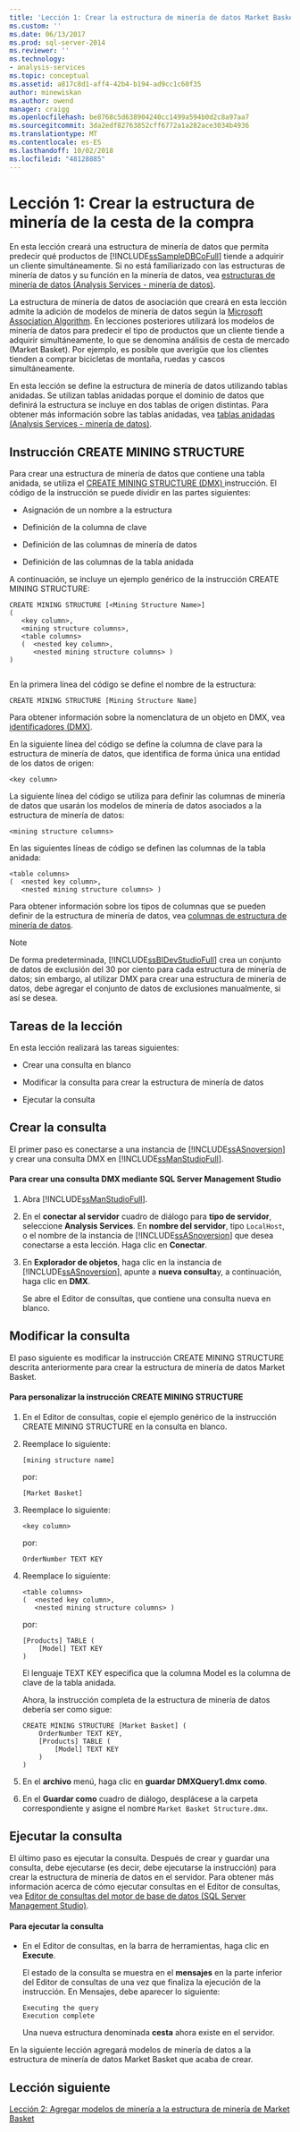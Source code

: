 ```yaml
---
title: 'Lección 1: Crear la estructura de minería de datos Market Basket | Microsoft Docs'
ms.custom: ''
ms.date: 06/13/2017
ms.prod: sql-server-2014
ms.reviewer: ''
ms.technology:
- analysis-services
ms.topic: conceptual
ms.assetid: a817c8d1-aff4-42b4-b194-ad9cc1c60f35
author: minewiskan
ms.author: owend
manager: craigg
ms.openlocfilehash: be8768c5d638904240cc1499a594b0d2c8a97aa7
ms.sourcegitcommit: 3da2edf82763852cff6772a1a282ace3034b4936
ms.translationtype: MT
ms.contentlocale: es-ES
ms.lasthandoff: 10/02/2018
ms.locfileid: "48128885"
---
```

# <a name="lesson-1-creating-the-market-basket-mining-structure"></a>Lección 1: Crear la estructura de minería de la cesta de la compra
  En esta lección creará una estructura de minería de datos que permita predecir qué productos de [!INCLUDE[ssSampleDBCoFull](../includes/sssampledbcofull-md.md)] tiende a adquirir un cliente simultáneamente. Si no está familiarizado con las estructuras de minería de datos y su función en la minería de datos, vea [estructuras de minería de datos &#40;Analysis Services - minería de datos&#41;](../../2014/analysis-services/data-mining/mining-structures-analysis-services-data-mining.md).  
  
 La estructura de minería de datos de asociación que creará en esta lección admite la adición de modelos de minería de datos según la [Microsoft Association Algorithm](../../2014/analysis-services/data-mining/microsoft-association-algorithm.md). En lecciones posteriores utilizará los modelos de minería de datos para predecir el tipo de productos que un cliente tiende a adquirir simultáneamente, lo que se denomina análisis de cesta de mercado (Market Basket). Por ejemplo, es posible que averigüe que los clientes tienden a comprar bicicletas de montaña, ruedas y cascos simultáneamente.  
  
 En esta lección se define la estructura de minería de datos utilizando tablas anidadas. Se utilizan tablas anidadas porque el dominio de datos que definirá la estructura se incluye en dos tablas de origen distintas. Para obtener más información sobre las tablas anidadas, vea [tablas anidadas &#40;Analysis Services - minería de datos&#41;](../../2014/analysis-services/data-mining/nested-tables-analysis-services-data-mining.md).  
  
## <a name="create-mining-structure-statement"></a>Instrucción CREATE MINING STRUCTURE  
 Para crear una estructura de minería de datos que contiene una tabla anidada, se utiliza el [CREATE MINING STRUCTURE &#40;DMX&#41; ](/sql/dmx/create-mining-structure-dmx) instrucción. El código de la instrucción se puede dividir en las partes siguientes:  
  
-   Asignación de un nombre a la estructura  
  
-   Definición de la columna de clave  
  
-   Definición de las columnas de minería de datos  
  
-   Definición de las columnas de la tabla anidada  
  
 A continuación, se incluye un ejemplo genérico de la instrucción CREATE MINING STRUCTURE:  
  
```  
CREATE MINING STRUCTURE [<Mining Structure Name>]  
(  
   <key column>,  
   <mining structure columns>,  
   <table columns>  
   (  <nested key column>,  
      <nested mining structure columns> )  
)  
  
```  
  
 En la primera línea del código se define el nombre de la estructura:  
  
```  
CREATE MINING STRUCTURE [Mining Structure Name]  
```  
  
 Para obtener información sobre la nomenclatura de un objeto en DMX, vea [identificadores &#40;DMX&#41;](/sql/dmx/identifiers-dmx).  
  
 En la siguiente línea del código se define la columna de clave para la estructura de minería de datos, que identifica de forma única una entidad de los datos de origen:  
  
```  
<key column>  
```  
  
 La siguiente línea del código se utiliza para definir las columnas de minería de datos que usarán los modelos de minería de datos asociados a la estructura de minería de datos:  
  
```  
<mining structure columns>  
```  
  
 En las siguientes líneas de código se definen las columnas de la tabla anidada:  
  
```  
<table columns>  
(  <nested key column>,  
   <nested mining structure columns> )  
```  
  
 Para obtener información sobre los tipos de columnas que se pueden definir de la estructura de minería de datos, vea [columnas de estructura de minería de datos](../../2014/analysis-services/data-mining/mining-structure-columns.md).  
  
> [!NOTE]  
>  De forma predeterminada, [!INCLUDE[ssBIDevStudioFull](../includes/ssbidevstudiofull-md.md)] crea un conjunto de datos de exclusión del 30 por ciento para cada estructura de minería de datos; sin embargo, al utilizar DMX para crear una estructura de minería de datos, debe agregar el conjunto de datos de exclusiones manualmente, si así se desea.  
  
## <a name="lesson-tasks"></a>Tareas de la lección  
 En esta lección realizará las tareas siguientes:  
  
-   Crear una consulta en blanco  
  
-   Modificar la consulta para crear la estructura de minería de datos  
  
-   Ejecutar la consulta  
  
## <a name="creating-the-query"></a>Crear la consulta  
 El primer paso es conectarse a una instancia de [!INCLUDE[ssASnoversion](../includes/ssasnoversion-md.md)] y crear una consulta DMX en [!INCLUDE[ssManStudioFull](../includes/ssmanstudiofull-md.md)].  
  
#### <a name="to-create-a-new-dmx-query-in-sql-server-management-studio"></a>Para crear una consulta DMX mediante SQL Server Management Studio  
  
1.  Abra [!INCLUDE[ssManStudioFull](../includes/ssmanstudiofull-md.md)].  
  
2.  En el **conectar al servidor** cuadro de diálogo para **tipo de servidor**, seleccione **Analysis Services**. En **nombre del servidor**, tipo `LocalHost`, o el nombre de la instancia de [!INCLUDE[ssASnoversion](../includes/ssasnoversion-md.md)] que desea conectarse a esta lección. Haga clic en **Conectar**.  
  
3.  En **Explorador de objetos**, haga clic en la instancia de [!INCLUDE[ssASnoversion](../includes/ssasnoversion-md.md)], apunte a **nueva consulta**y, a continuación, haga clic en **DMX**.  
  
     Se abre el Editor de consultas, que contiene una consulta nueva en blanco.  
  
## <a name="altering-the-query"></a>Modificar la consulta  
 El paso siguiente es modificar la instrucción CREATE MINING STRUCTURE descrita anteriormente para crear la estructura de minería de datos Market Basket.  
  
#### <a name="to-customize-the-create-mining-structure-statement"></a>Para personalizar la instrucción CREATE MINING STRUCTURE  
  
1.  En el Editor de consultas, copie el ejemplo genérico de la instrucción CREATE MINING STRUCTURE en la consulta en blanco.  
  
2.  Reemplace lo siguiente:  
  
    ```  
    [mining structure name]   
    ```  
  
     por:  
  
    ```  
    [Market Basket]  
    ```  
  
3.  Reemplace lo siguiente:  
  
    ```  
    <key column>  
    ```  
  
     por:  
  
    ```  
    OrderNumber TEXT KEY  
    ```  
  
4.  Reemplace lo siguiente:  
  
    ```  
    <table columns>  
    (  <nested key column>,  
       <nested mining structure columns> )  
    ```  
  
     por:  
  
    ```  
    [Products] TABLE (  
        [Model] TEXT KEY  
    )  
    ```  
  
     El lenguaje TEXT KEY especifica que la columna Model es la columna de clave de la tabla anidada.  
  
     Ahora, la instrucción completa de la estructura de minería de datos debería ser como sigue:  
  
    ```  
    CREATE MINING STRUCTURE [Market Basket] (  
        OrderNumber TEXT KEY,  
        [Products] TABLE (  
            [Model] TEXT KEY  
        )  
    )  
    ```  
  
5.  En el **archivo** menú, haga clic en **guardar DMXQuery1.dmx como**.  
  
6.  En el **Guardar como** cuadro de diálogo, desplácese a la carpeta correspondiente y asigne el nombre `Market Basket Structure.dmx`.  
  
## <a name="executing-the-query"></a>Ejecutar la consulta  
 El último paso es ejecutar la consulta. Después de crear y guardar una consulta, debe ejecutarse (es decir, debe ejecutarse la instrucción) para crear la estructura de minería de datos en el servidor. Para obtener más información acerca de cómo ejecutar consultas en el Editor de consultas, vea [Editor de consultas del motor de base de datos &#40;SQL Server Management Studio&#41;](../relational-databases/scripting/database-engine-query-editor-sql-server-management-studio.md).  
  
#### <a name="to-execute-the-query"></a>Para ejecutar la consulta  
  
-   En el Editor de consultas, en la barra de herramientas, haga clic en **Execute**.  
  
     El estado de la consulta se muestra en el **mensajes** en la parte inferior del Editor de consultas de una vez que finaliza la ejecución de la instrucción. En Mensajes, debe aparecer lo siguiente:  
  
    ```  
    Executing the query   
    Execution complete  
    ```  
  
     Una nueva estructura denominada **cesta** ahora existe en el servidor.  
  
 En la siguiente lección agregará modelos de minería de datos a la estructura de minería de datos Market Basket que acaba de crear.  
  
## <a name="next-lesson"></a>Lección siguiente  
 [Lección 2: Agregar modelos de minería a la estructura de minería de Market Basket](../../2014/tutorials/lesson-2-adding-mining-models-to-the-market-basket-mining-structure.md)  
  
  
